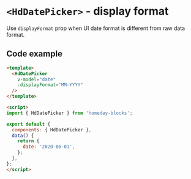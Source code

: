 # `<HdDatePicker>` - display format

Use `displayFormat` prop when UI date format is different from raw data format.

## Code example

```html
<template>
  <HdDatePicker
    v-model="date"
    :displayFormat="MM-YYYY"
  />
</template>

<script>
import { HdDatePicker } from 'homeday-blocks';

export default {
  components: { HdDatePicker },
  data() {
    return {
      date: '2020-06-01',
    };
  },
};
</script>
```
